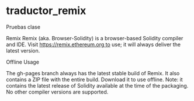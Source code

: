 # traductor_remix
Pruebas clase

Remix
Remix (aka. Browser-Solidity) is a browser-based Solidity compiler and IDE.
Visit https://remix.ethereum.org to use; it will always deliver the latest version.

Offline Usage

The gh-pages branch always has the latest stable build of Remix. It also contains a ZIP file with the entire build. Download it to use offline.
Note: it contains the latest release of Solidity available at the time of the packaging. No other compiler versions are supported.

